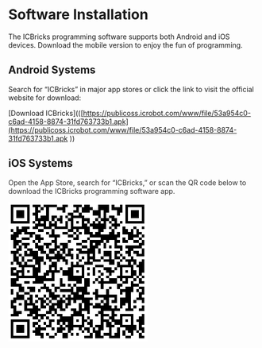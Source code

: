 # Software Installation
The ICBricks programming software supports both Android and iOS devices. Download the mobile version to enjoy the fun of programming.  

##  Android Systems  
Search for “ICBricks” in major app stores or click the link to visit the official website for download:  

[Download ICBricks](([https://publicoss.icrobot.com/www/file/53a954c0-c6ad-4158-8874-31fd763733b1.apk](https://publicoss.icrobot.com/www/file/53a954c0-c6ad-4158-8874-31fd763733b1.apk ))

##  iOS Systems  
<font style="color:rgb(51, 51, 51);">Open the App Store, search for “ICBricks,” or scan the QR code below to download the ICBricks programming software app.  </font>

![](img/S01.png)

